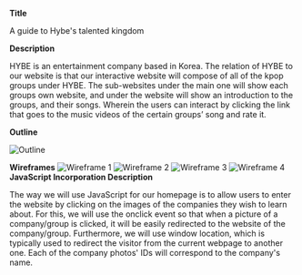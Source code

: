 **Title**

A guide to Hybe's talented kingdom

**Description**

HYBE is an entertainment company based in Korea. The relation of HYBE to our website is that our interactive website will compose of all of the kpop groups under HYBE. The sub-websites under the main one will show each groups own website, and under the website will show an introduction to the groups, and their songs. Wherein the users can interact by clicking the link that goes to the music videos of the certain groups’ song and rate it.

**Outline**

![Outline](https://cdn.glitch.global/608bc9d6-2e45-459e-b048-89a3aa7ff5a7/bc3c84b9-be05-402b-9ceb-cbc3f1a29385.image.png?v=1730622165908)

**Wireframes**
![Wireframe 1](https://cdn.glitch.global/608bc9d6-2e45-459e-b048-89a3aa7ff5a7/Screenshot%202024-11-30%20151917.png?v=1732951338336)
![Wireframe 2](https://cdn.glitch.global/608bc9d6-2e45-459e-b048-89a3aa7ff5a7/Screenshot%202024-11-30%20151932.png?v=1732951346421)
![Wireframe 3](https://cdn.glitch.global/608bc9d6-2e45-459e-b048-89a3aa7ff5a7/Screenshot%202024-11-30%20152046.png?v=1732951355802)
![Wireframe 4](https://cdn.glitch.global/608bc9d6-2e45-459e-b048-89a3aa7ff5a7/Screenshot%202024-11-30%20152058.png?v=1732951363035)
**JavaScript Incorporation Description**

The way we will use JavaScript for our homepage is to allow users to enter the website by clicking on the images of the companies they wish to learn about. For this, we will use the onclick event so that when a picture of a company/group is clicked, it will be easily redirected to the website of the company/group. Furthermore, we will use window location, which is typically used to redirect the visitor from the current webpage to another one. Each of the company photos' IDs will correspond to the company's name.
